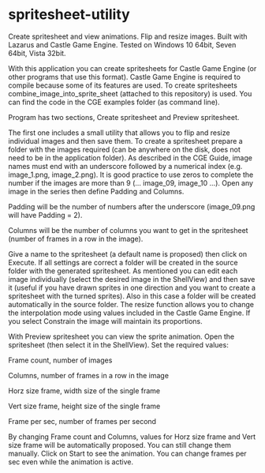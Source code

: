 # spritesheet-utility
Create spritesheet and view animations. Flip and resize images. Built with Lazarus and Castle Game Engine.
Tested on Windows 10 64bit, Seven 64bit, Vista 32bit.

With this application you can create spritesheets for Castle Game Engine (or other programs that use this format).
Castle Game Engine is required to compile because some of its features are used.
To create spritesheets combine_image_into_sprite_sheet (attached to this repository) is used. You can find the code in the CGE examples folder (as command line).

Program has two sections, Create spritesheet and Preview spritesheet.

The first one includes a small utility that allows you to flip and resize individual images and then save them.
To create a spritesheet prepare a folder with the images required (can be anywhere on the disk, does not need to be in the application folder).
As described in the CGE Guide, image names must end with an underscore followed by a numerical index (e.g. image_1.png, image_2.png). It is good practice to use zeros to complete the number if the images are more than 9 (... image_09, image_10 ...).
Open any image in the series then define Padding and Columns.

Padding will be the number of numbers after the underscore (image_09.png will have Padding = 2).

Columns will be the number of columns you want to get in the spritesheet (number of frames in a row in the image).

Give a name to the spritesheet (a default name is proposed) then click on Execute.
If all settings are correct a folder will be created in the source folder with the generated spritesheet.
As mentioned you can edit each image individually (select the desired image in the ShellView) and then save it (useful if you have drawn sprites in one direction and you want to create a spritesheet with the turned sprites). Also in this case a folder will be created automatically in the source folder.
The resize function allows you to change the interpolation mode using values included in the Castle Game Engine. If you select Constrain the image will maintain its proportions.

With Preview spritesheet you can view the sprite animation.
Open the spritesheet (then select it in the ShellView).
Set the required values:

Frame count, number of images

Columns, number of frames in a row in the image

Horz size frame, width size of the single frame

Vert size frame, height size of the single frame

Frame per sec, number of frames per second

By changing Frame count and Columns, values for Horz size frame and Vert size frame will be automatically proposed. You can still change them manually.
Click on Start to see the animation.
You can change frames per sec even while the animation is active.

